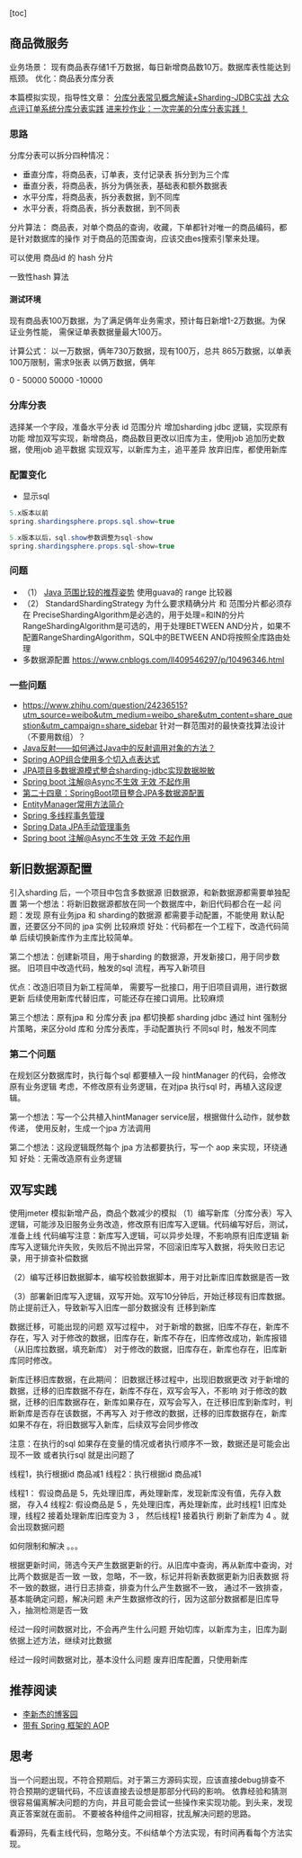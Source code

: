 [toc]
## 商品微服务
业务场景： 现有商品表存储1千万数据，每日新增商品数10万。数据库表性能达到瓶颈。
优化：商品表分库分表

本篇模拟实现，指导性文章：
[分库分表常见概念解读+Sharding-JDBC实战](https://jishuin.proginn.com/p/763bfbd302e8)
[大众点评订单系统分库分表实践](https://tech.meituan.com/2016/11/18/dianping-order-db-sharding.html)
[进来抄作业：一次完美的分库分表实践！](https://database.51cto.com/art/202012/637727.htm)

### 思路
分库分表可以拆分四种情况：
* 垂直分库，将商品表，订单表，支付记录表 拆分到为三个库
* 垂直分表，将商品表，拆分为俩张表，基础表和额外数据表
* 水平分库，将商品表，拆分表数据，到不同库
* 水平分表，将商品表，拆分表数据，到不同表

分片算法：
商品表，对单个商品的查询，收藏，下单都针对唯一的商品编码，都是针对数据库的操作
对于商品的范围查询，应该交由es搜索引擎来处理。

可以使用 商品id 的 hash 分片

一致性hash 算法

#### 测试环境
现有商品表100万数据，为了满足俩年业务需求，预计每日新增1-2万数据。为保证业务性能，
需保证单表数据量最大100万。

计算公式： 以一万数据，俩年730万数据，现有100万，总共 865万数据，以单表100万限制，需求9张表
以俩万数据，俩年




0 - 50000
50000 -10000





### 分库分表

选择某一个字段，准备水平分表  id 范围分片
增加sharding jdbc 逻辑，实现原有功能
增加双写实现，新增商品，商品数目更改以旧库为主，使用job 追加历史数据，使用job 追平数据
实现双写，以新库为主，追平差异
放弃旧库，都使用新库


### 配置变化
* 显示sql 
```java
5.x版本以前
spring.shardingsphere.props.sql.show=true

5.x版本以后，sql.show参数调整为sql-show
spring.shardingsphere.props.sql-show=true
```



### 问题
* （1） [Java 范围比较的推荐姿势](https://blog.csdn.net/w605283073/article/details/121297313)
使用guava的 range 比较器
* （2） StandardShardingStrategy 为什么要求精确分片 和 范围分片都必须存在
PreciseShardingAlgorithm是必选的，用于处理=和IN的分片
RangeShardingAlgorithm是可选的，用于处理BETWEEN AND分片，如果不配置RangeShardingAlgorithm，SQL中的BETWEEN AND将按照全库路由处理
* 多数据源配置 https://www.cnblogs.com/ll409546297/p/10496346.html


### 一些问题
* https://www.zhihu.com/question/24236515?utm_source=weibo&utm_medium=weibo_share&utm_content=share_question&utm_campaign=share_sidebar
针对一群范围对的最快查找算法设计（不要用数组）？
* [Java反射——如何通过Java中的反射调用对象的方法？](https://blog.csdn.net/ly_xiamu/article/details/82900482)
* [Spring AOP组合使用多个切入点表达式](https://blog.csdn.net/qq_32224047/article/details/107103819)
* [JPA项目多数据源模式整合sharding-jdbc实现数据脱敏](http://www.kailing.pub/article/index/arcid/279.html)
* [Spring boot 注解@Async不生效 无效 不起作用](https://blog.csdn.net/weixin_37760377/article/details/103627676)
* [第二十四章：SpringBoot项目整合JPA多数据源配置](https://www.jianshu.com/p/9f812e651319)
* [EntityManager常用方法简介](https://www.cnblogs.com/powerwu/articles/10733838.html)
* [Spring 多线程事务管理](https://dzone.com/articles/spring-transaction-management-over-multiple-thread-1)
* [Spring Data JPA手动管理事务](https://blog.csdn.net/loushangdeanshi/article/details/106322450)
* [Spring boot 注解@Async不生效 无效 不起作用](https://blog.csdn.net/weixin_37760377/article/details/103627676)


    
## 新旧数据源配置 
引入sharding 后，一个项目中包含多数据源
旧数据源，和新数据源都需要单独配置
第一个想法：将新旧数据源都放在同一个数据库中，新旧代码都合在一起
问题：发现 原有业务jpa 和 sharding的数据源 都需要手动配置，不能使用 默认配置，还要区分不同的 jpa 实例
比较麻烦
好处：代码都在一个工程下，改造代码简单
后续切换新库作为主库比较简单。





第二个想法：创建新项目，用于sharding 的数据源，开发新接口，用于同步数据。
旧项目中改造代码，触发的sql 流程，再写入新项目

优点：改造旧项目为新工程简单，
需要写一批接口，用于旧项目调用，进行数据更新
后续使用新库代替旧库，可能还存在接口调用。比较麻烦


第三个想法：原有jpa  和 分库分表 jpa 都切换都 sharding jdbc
通过 hint 强制分片策略，来区分old 库和 分库分表库，手动配置执行 不同sql 时，触发不同库



### 第二个问题
在规划区分数据库时，执行每个sql 都要植入一段 hintManager 的代码，会修改原有业务逻辑
考虑，不修改原有业务逻辑，在对jpa 执行sql 时，再植入这段逻辑。

第一个想法：写一个公共植入hintManager service层，根据做什么动作，就参数传递， 使用反射，生成一个jpa 方法调用


第二个想法：这段逻辑既然每个 jpa 方法都要执行，写一个 aop 来实现，环绕通知
好处：无需改造原有业务逻辑



## 双写实践

使用jmeter 模拟新增产品，商品个数减少的模拟
（1）编写新库（分库分表）写入逻辑，可能涉及旧服务业务改造，修改原有旧库写入逻辑。代码编写好后，测试，准备上线
     代码编写注意：新库写入逻辑，可以异步处理，不影响原有旧库逻辑
     新库写入逻辑允许失败，失败后不抛出异常，不回滚旧库写入数据，将失败日志记录，用于排查补偿数据
         
（2）编写迁移旧数据脚本，编写校验数据脚本，用于对比新库旧库数据是否一致
    
 （3）部署新旧库写入逻辑，双写开始。双写10分钟后，开始迁移现有旧库数据。防止提前迁入，导致新写入旧库一部分数据没有
 迁移到新库
 
 
 
 
 数据迁移，可能出现的问题
 双写过程中，
 对于新增的数据，旧库不存在，新库不存在，写入
 对于修改的数据，旧库存在，新库不存在，旧库修改成功，新库报错（从旧库拉数据，填充新库）
 对于修改的数据，旧库存在，新库也存在，旧库新库同时修改。
 
 新库迁移旧库数据，在此期间： 旧数据迁移过程中，出现旧数据更改
对于新增的数据，迁移的旧库数据不存在，新库不存在，双写会写入，不影响
对于修改的数据，迁移的旧库数据存在，新库如果存在，双写会写入，在迁移旧库到新库时，判断新库是否存在该数据，不再写入
对于修改的数据，迁移的旧库数据存在，新库如果不存在，将旧数据写入新库，后续双写会同步修改


注意：在执行的sql 如果存在变量的情况或者执行顺序不一致，数据还是可能会出现不一致  或者执行sql 就是出问题了

线程1，执行根据id 商品减1
线程2：执行根据id 商品减1

线程1： 假设商品是 5，先处理旧库，再处理新库，发现新库没有值，先存入数据， 存入4
线程2: 假设商品是 5 ，先处理旧库，再处理新库，此时线程1 旧库处理，线程2 接着处理新库旧库变为 3 ，
然后线程1 接着执行 刷新了新库为 4 。就会出现数据问题


如何限制和解决
。。。



根据更新时间，筛选今天产生数据更新的行。从旧库中查询，再从新库中查询，对比两个数据是否一致
一致，忽略，不一致，标记并将新表数据更新为旧表数据
将不一致的数据，进行日志排查，排查为什么产生数据不一致，
通过不一致排查，基本能确定问题，解决问题
未产生数据修改的行，因为这部分数据都是旧库导入，抽测检测是否一致


经过一段时间数据对比，不会再产生什么问题
开始切库，以新库为主，旧库为副
依据上述方法，继续对比数据

经过一段时间数据对比，基本没什么问题
废弃旧库配置，只使用新库



 

 
    
 
 
 
 

## 推荐阅读
* [李新杰的博客园](https://www.cnblogs.com/lixinjie/tag/Spring/)
* [带有 Spring 框架的 AOP](https://www.tutorialspoint.com/spring/aop_with_spring.htm)



## 思考
当一个问题出现，不符合预期后。对于第三方源码实现，应该直接debug排查不符合预期的逻辑代码，不应该直接去设想是那部分代码的影响。
依靠经验和猜测很容易偏离解决问题的方向，并且可能会尝试一些操作来实现功能。到头来，发现真正答案就在面前。
不要被各种组件之间相容，扰乱解决问题的思路。


看源码，先看主线代码，忽略分支。不纠结单个方法实现，有时间再看每个方法实现。




